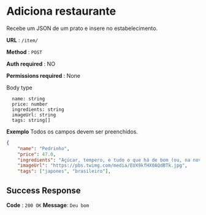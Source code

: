 # Adiciona restaurante

Recebe um JSON de um prato e insere no estabelecimento.

**URL** : `/item/`

**Method** : `POST`

**Auth required** : NO

**Permissions required** : None

Body type
```
  name: string
  price: number
  ingredients: string
  imageUrl: string
  tags: string[]
```

**Exemplo** Todos os campos devem ser preenchidos.
```json
{
    "name": "Pedrinho",
    "price": 47.0,
    "ingredients": "Açúcar, tempero, e tudo o que há de bom (ou, na nova versão, tudo de maneiro).",
    "imageUrl": "https://pbs.twimg.com/media/EUX9kfHX0AQdBTk.jpg",
    "tags": ["japones", "brasileiro"],
```

## Success Response

**Code** : `200 OK`
**Message**: `Deu bom`

